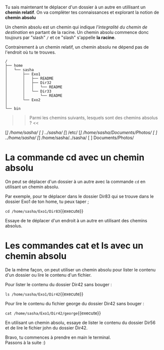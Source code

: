 
Tu sais maintenant te déplacer d'un dossier à un autre en utillisant un **chemin relatif**. 
On va complèter tes connaissances et explorant la notion de **chemin absolu**

Un chemin absolu est un chemin qui indique *l'integralité du chemin de destination* en partant de la racine. Un chemin absolu commence donc toujours par "slash" `/` et ce "slash" s'appelle **la racine**.

Contrairement à un chemin relatif, un chemin absolu ne dépend pas de l'endroit où tu te trouves.

```
/
├── home
│   └── sasha
│       ├── Exo1
│       │   ├── README
│       │   ├── Dir32
│       │   │   └── README
│       │   └── Dir33
│       │       └── README
│       └── Exo2
│   
└── bin
``` 

>> Parmi les chemins suivants, lesquels sont des chemins absolus ? <<

[*] /home/sasha/
[ ] ../sasha/
[*] /etc/
[*] /home/sasha/Documents/Photos/
[ ] ../home/sasha/
[*] /home/sasha/../sasha/
[ ] Documents/Photos/


# La commande cd avec un chemin absolu

On peut se déplacer d'un dossier à un autre avec la commande `cd` en utilisant un chemin absolu.

Par exemple, pour te déplacer dans le dossier Dir83 qui se trouve dans le dossier Exo1 de ton home, tu peux taper ;

`cd /home/sasha/Exo1/Dir83`{{execute}}

Essaye de te déplacer d'un endroit à un autre en utilisant des chemins absolus.

# Les commandes cat et ls avec un chemin absolu

De la même façon, on peut utiliser un chemin absolu pour lister le contenu d'un dossier ou lire le contenu d'un fichier.

Pour lister le contenu du dossier Dir42 sans bouger :

`ls /home/sasha/Exo1/Dir42`{{execute}}

Pour lire le contenu du fichier george du dossier Dir42 sans bouger :

`cat /home/sasha/Exo1/Dir42/george`{{execute}}

En utilisant un chemin absolu, essaye de lister le contenu du dossier Dir56 et de lire le fichier john du dossier Dir42.

Bravo, tu commences à prendre en main le terminal.  
Passons à la suite :)
